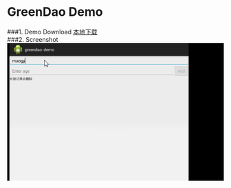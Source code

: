 GreenDao Demo
====================
###1. Demo Download
<a href="apk/greendao-demo.apk?raw=true" target="_blank" title="点击下载到本地">本地下载</a>  
###2. Screenshot
![Screenshot](apk/greendao-demo.gif)  

